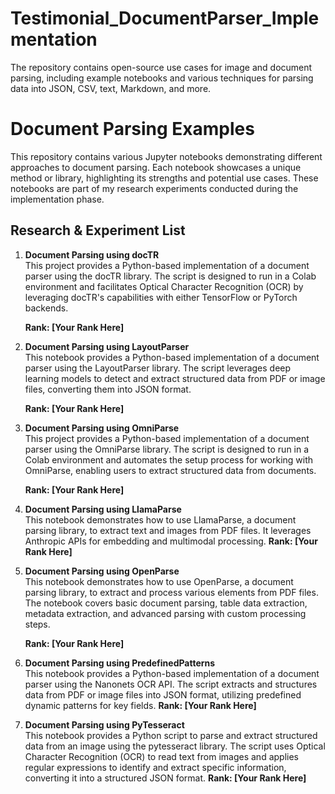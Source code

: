 # Testimonial_DocumentParser_Implementation
The repository contains open-source use cases for image and document parsing, including example notebooks and various techniques for parsing data into JSON, CSV, text, Markdown, and more.

# Document Parsing Examples

This repository contains various Jupyter notebooks demonstrating different approaches to document parsing. Each notebook showcases a unique method or library, highlighting its strengths and potential use cases. These notebooks are part of my research experiments conducted during the implementation phase.

## Research & Experiment List

1. **Document Parsing using docTR**  
   This project provides a Python-based implementation of a document parser using the docTR library. The script is designed to run in a Colab environment and facilitates Optical Character Recognition (OCR) by leveraging docTR's capabilities with either TensorFlow or PyTorch backends.

   **Rank: [Your Rank Here]**

2. **Document Parsing using LayoutParser**  
   This notebook provides a Python-based implementation of a document parser using the LayoutParser library. The script leverages deep learning models to detect and extract structured data from PDF or image files, converting them into JSON format.

   **Rank: [Your Rank Here]**

3. **Document Parsing using OmniParse**  
   This project provides a Python-based implementation of a document parser using the OmniParse library. The script is designed to run in a Colab environment and automates the setup process for working with OmniParse, enabling users to extract structured data from documents.

   **Rank: [Your Rank Here]**

4. **Document Parsing using LlamaParse**  
   This notebook demonstrates how to use LlamaParse, a document parsing library, to extract text and images from PDF files. It leverages Anthropic APIs for embedding and multimodal processing.
   **Rank: [Your Rank Here]**

5. **Document Parsing using OpenParse**  
   This notebook demonstrates how to use OpenParse, a document parsing library, to extract and process various elements from PDF files. The notebook covers basic document parsing, table data extraction, metadata extraction, and advanced parsing with custom processing steps.

   **Rank: [Your Rank Here]**

6. **Document Parsing using PredefinedPatterns**  
   This notebook provides a Python-based implementation of a document parser using the Nanonets OCR API. The script extracts and structures data from PDF or image files into JSON format, utilizing predefined dynamic patterns for key fields.
   **Rank: [Your Rank Here]**

7. **Document Parsing using PyTesseract**  
   This notebook provides a Python script to parse and extract structured data from an image using the pytesseract library. The script uses Optical Character Recognition (OCR) to read text from images and applies regular expressions to identify and extract specific information, converting it into a structured JSON format.
   **Rank: [Your Rank Here]**
